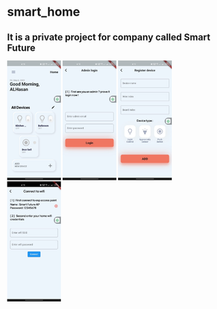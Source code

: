# smart_home
## It is a private project for company called Smart Future


<img src="WhatsApp Image 2022-05-06 at 6.15.22 PM.jpeg" height="25%" width="25%" /> <img src="WhatsApp Image 2022-05-06 at 6.15.23 PM(1).jpeg" height="25%" width="25%" />
<img src="WhatsApp Image 2022-05-06 at 6.15.23 PM(2).jpeg" height="25%" width="25%" /> <img src="WhatsApp Image 2022-05-06 at 6.15.23 PM.jpeg" height="25%" width="25%" />
